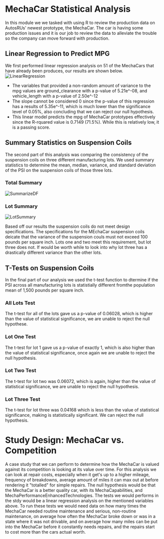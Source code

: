# MechaCar Statistical Analysis

In this module we we tasked with using R to review the production data on AutosRUs' newest prototype, the MechaCar. The car is having some production issues
and it is our job to review the data to alleviate the trouble so the company can move forward with production.

## Linear Regression to Predict MPG
We first performed linear regression analysis on 51 of the MechaCars that have already been produces, our results are shown below.
![LinearRegression](https://user-images.githubusercontent.com/95730890/162667602-79a114a2-fad5-4e24-8499-4e9753e9022d.PNG)

- The variables that provided a non-random amount of variance to the mpg values are ground_clearance with a p-value of 5.21e^-08, and vehicle_length with a p-value of 
  2.50e^-12
- The slope cannot be considered 0 since the p-value of this regression has a results of 5.35e^-11, which is much lower than the significance level of 0.05%, also 
  concluding that we can reject our null hypothesis.
- This linear model predicts the mpg of MechaCar prototypes effectively since the R-rquared value is 0.7149 (71.5%). While this is relatively low, it is a passing score.


## Summary Statistics on Suspension Coils

The second part of this analysis was comparing the consistency of the suspension coils on three different manufacturing lots. We used summary statistics to determine the mean, median, variance, and standard deviation of the PSI on the suspension coils of those three lots.

### Total Summary
![SummarizeDF](https://user-images.githubusercontent.com/95730890/162672300-d448c129-303c-4f7f-963f-a4e675889df1.PNG)

### Lot Summary
![LotSummary](https://user-images.githubusercontent.com/95730890/162672328-66eb939e-ab2c-4af9-8bbd-5bdfde727bfb.PNG)

Based off our results the suspension coils do not meet design specifications. The specifications for the MEchaCar suspension coils deicate that the variance of the suspension couls must not exceed 100 pounds per square inch. Lots one and two meet this requirement, but lot three does not. If would be worth while to look into why lot three has a drastically different variance than the other lots.


## T-Tests on Suspension Coils

In the final part of our analysis we used the t-test function to dtermine if the PSI across all manufacturing lots is statistially different fromthe population mean of 1,500 pounds per square inch.

### All Lots Test
The t-test for all of the lots gave us a p-value of 0.06028, which is higher than the value of statistical significance, we are unable to reject the null hypothese.

### Lot One Test
The t-test for lot 1 gave us a p-value of exactly 1, which is also higher than the value of statistical significance, once again we are unable to reject the null hypothesis.

### Lot Two Test
The t-test for lot two was 0.06072, which is again, higher than the value of statistical significance, we are unable to reject the null hypothesis.

### Lot Three Test
The t-test for lot three was 0.04168 which is less than the value of statistical significance, making is statistically significant. We can reject the null hypothesis.

# Study Design: MechaCar vs. Competition
A case study that we can perform to determine how the MechaCar is valued against its competition is looking at its value over time. For this analysis we can look at repair costs, especially when it get's up to a higher mileage, frequency of breakdowns, average amount of miles it can max out at before rendering it "totalled" for simple repairs.
The null hypothesis would be that the MechaCar is a better quality car, with its MechaCapabilities, and MechaPerformanceEnhancedTechnologies.
The tests we would performs in the stdy would be a linear regression analysis on the mentioned variables above.
To run these tests we would need data on how many times the MechaCar needed routine maintenance and serious, non-routine maintenance, on average how often the MechaCar broke down or was in a state where it was not drivable, and on average how many miles can be put into the MechaCar before it constantly needs repairs, and the repairs start to cost more than the cars actual worth.

